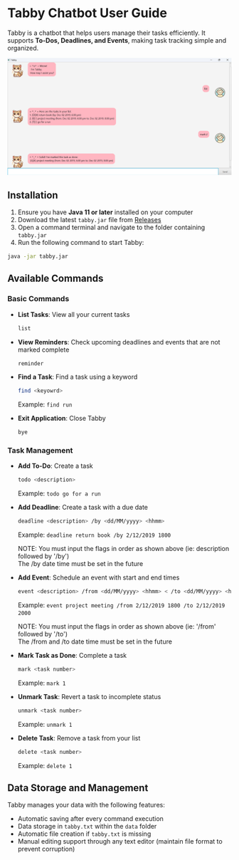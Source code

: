 # Tabby Chatbot User Guide

Tabby is a chatbot that helps users manage their tasks efficiently. It supports **To-Dos, Deadlines, and Events**, making task tracking simple and organized.

![Tabby Chatbot UI](Ui.png)

## Installation

1. Ensure you have **Java 11 or later** installed on your computer
2. Download the latest `tabby.jar` file from [Releases](https://github.com/varsha13152/ip/releases)
3. Open a command terminal and navigate to the folder containing `tabby.jar`
4. Run the following command to start Tabby:

```sh
java -jar tabby.jar
```

## Available Commands

### Basic Commands

* **List Tasks**: View all your current tasks
  ```sh
  list
  ```

* **View Reminders**: Check upcoming deadlines and events that are not marked complete
  ```sh
  reminder
  ```

* **Find a Task**: Find a task using a keyword
  ```sh
  find <keyowrd>
  ```
  Example: `find run`

* **Exit Application**: Close Tabby
  ```sh
  bye
  ```

### Task Management

* **Add To-Do**: Create a task
  ```sh
  todo <description>
  ```
  Example: `todo go for a run`
  

* **Add Deadline**: Create a task with a due date
  ```sh
  deadline <description> /by <dd/MM/yyyy> <hhmm>
  ```
  Example: `deadline return book /by 2/12/2019 1800`

  NOTE: You must input the flags in order as shown above (ie: description followed by '/by')
        <br> The /by date time must be set in the future 
  
* **Add Event**: Schedule an event with start and end times
  ```sh
  event <description> /from <dd/MM/yyyy> <hhmm> < /to <dd/MM/yyyy> <hhmm>
  ```
  Example: `event project meeting /from 2/12/2019 1800 /to 2/12/2019 2000`

  NOTE: You must input the flags in order as shown above (ie: '/from' followed by '/to')
        <br> The /from and /to date time must be set in the future 

* **Mark Task as Done**: Complete a task
  ```sh
  mark <task number>
  ```
  Example: `mark 1`
  
* **Unmark Task**: Revert a task to incomplete status
  ```sh
  unmark <task number>
  ```
  Example: `unmark 1`

* **Delete Task**: Remove a task from your list
  ```sh
  delete <task number>
  ```
  Example: `delete 1`

## Data Storage and Management

Tabby manages your data with the following features:

* Automatic saving after every command execution
* Data storage in `tabby.txt` within the `data` folder
* Automatic file creation if `tabby.txt` is missing
* Manual editing support through any text editor (maintain file format to prevent corruption)
